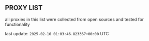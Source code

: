 ## PROXY LIST

all proxies in this list were collected from open sources and tested for functionality

last update: `2025-02-16 01:03:46.823367+00:00` UTC